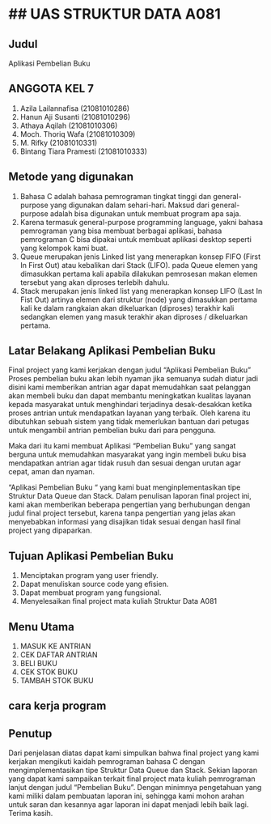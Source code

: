 # ## UAS STRUKTUR DATA A081

## Judul

Aplikasi Pembelian Buku

## ANGGOTA KEL 7
1. Azila Lailannafisa           (21081010286)
2. Hanun Aji Susanti            (21081010296)
3. Athaya Aqilah                (21081010306)
4. Moch. Thoriq Wafa            (21081010309)
5. M. Rifky                     (21081010331)
6. Bintang Tiara Pramesti       (21081010333)


## Metode yang digunakan
1. Bahasa C adalah bahasa pemrograman tingkat tinggi dan general-purpose yang digunakan dalam sehari-hari. Maksud dari general-purpose adalah bisa digunakan untuk        membuat program apa saja.
2. Karena termasuk general-purpose programming language, yakni bahasa pemrograman yang bisa membuat berbagai aplikasi, bahasa pemrograman C bisa dipakai untuk membuat    aplikasi desktop seperti yang kelompok kami buat.
3. Queue merupakan jenis Linked list yang menerapkan konsep FIFO (First In First Out) atau kebalikan dari Stack (LIFO). pada Queue elemen yang dimasukkan pertama kali 
   apabila dilakukan pemrosesan makan elemen tersebut yang akan diproses terlebih dahulu.
4. Stack merupakan jenis linked list yang menerapkan konsep LIFO (Last In Fist Out) artinya elemen dari struktur (node) yang dimasukkan pertama kali ke dalam rangkaian    akan dikeluarkan (diproses) terakhir kali sedangkan elemen yang masuk terakhir akan diproses / dikeluarkan pertama.


## Latar Belakang Aplikasi Pembelian Buku
Final project yang kami kerjakan dengan judul “Aplikasi Pembelian Buku” Proses pembelian buku akan lebih nyaman jika semuanya sudah diatur jadi disini kami memberikan antrian agar dapat memudahkan saat pelanggan akan membeli buku dan dapat membantu meningkatkan kualitas layanan kepada masyarakat untuk menghindari terjadinya desak-desakkan ketika proses antrian untuk mendapatkan layanan yang terbaik. Oleh karena itu dibutuhkan sebuah sistem yang tidak memerlukan bantuan dari petugas untuk mengambil antrian pembelian buku dari para pengguna.

Maka dari itu kami membuat Aplikasi “Pembelian Buku” yang sangat berguna untuk memudahkan masyarakat yang ingin membeli buku bisa mendapatkan antrian agar tidak rusuh dan sesuai dengan urutan agar cepat, aman dan nyaman.

“Aplikasi Pembelian Buku “ yang kami buat menginplementasikan tipe Struktur Data Queue dan Stack. Dalam penulisan laporan final project ini, kami akan memberikan beberapa pengertian yang berhubungan dengan judul final project tersebut, karena tanpa pengertian yang jelas akan menyebabkan informasi yang disajikan tidak sesuai dengan hasil final project yang dipaparkan.


## Tujuan Aplikasi Pembelian Buku
1. Menciptakan program yang user friendly.
2. Dapat menuliskan source code yang efisien.
3. Dapat membuat program yang fungsional.
4. Menyelesaikan final project mata kuliah Struktur Data A081


## Menu Utama
1. MASUK KE ANTRIAN 
2. CEK DAFTAR ANTRIAN
3. BELI BUKU
4. CEK STOK BUKU
5. TAMBAH STOK BUKU  

## cara kerja program





## Penutup
Dari penjelasan diatas dapat kami simpulkan bahwa final project yang kami kerjakan mengikuti kaidah pemrograman bahasa C dengan mengimplementasikan tipe Struktur Data Queue dan Stack. Sekian laporan yang dapat kami sampaikan terkait final project mata kuliah pemrograman lanjut dengan judul “Pembelian Buku”. Dengan minimnya pengetahuan yang kami miliki dalam pembuatan laporan ini, sehingga kami mohon arahan untuk saran dan kesannya agar laporan ini dapat menjadi lebih baik lagi. Terima kasih. 
